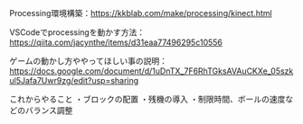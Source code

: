 Processing環境構築：https://kkblab.com/make/processing/kinect.html

VSCodeでprocessingを動かす方法：https://qiita.com/jacynthe/items/d31eaa77496295c10556

ゲームの動かし方ややってほしい事の説明：https://docs.google.com/document/d/1uDnTX_7F6RhTGksAVAuCKXe_05szkul5Jafa7Uwr9zg/edit?usp=sharing

これからやること
・ブロックの配置
・残機の導入
・制限時間、ボールの速度などのバランス調整